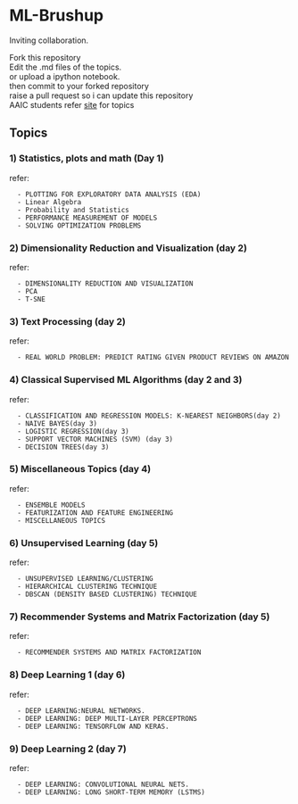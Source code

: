 # ML-Brushup

Inviting collaboration.

Fork this repository<br>
Edit the .md files of the topics.<br>
or upload a ipython notebook.<br>
then commit to your forked repository<br>
raise a pull request so i can update this repository<br>
AAIC students refer [site](https://www.appliedaicourse.com/course/applied-ai-course-online/) for topics 

## Topics

### 1) Statistics, plots and math (Day 1)
refer: 

      - PLOTTING FOR EXPLORATORY DATA ANALYSIS (EDA)
      - Linear Algebra
      - Probability and Statistics
      - PERFORMANCE MEASUREMENT OF MODELS
      - SOLVING OPTIMIZATION PROBLEMS

### 2) Dimensionality Reduction and Visualization (day 2)
refer:

      - DIMENSIONALITY REDUCTION AND VISUALIZATION
      - PCA
      - T-SNE

### 3) Text Processing (day 2)
refer:

      - REAL WORLD PROBLEM: PREDICT RATING GIVEN PRODUCT REVIEWS ON AMAZON

### 4) Classical Supervised ML Algorithms (day 2 and 3)
refer:

      - CLASSIFICATION AND REGRESSION MODELS: K-NEAREST NEIGHBORS(day 2)
      - NAIVE BAYES(day 3)
      - LOGISTIC REGRESSION(day 3)
      - SUPPORT VECTOR MACHINES (SVM) (day 3)
      - DECISION TREES(day 3)

### 5) Miscellaneous Topics (day 4)
refer:
      
      - ENSEMBLE MODELS
      - FEATURIZATION AND FEATURE ENGINEERING
      - MISCELLANEOUS TOPICS

### 6) Unsupervised Learning (day 5)
refer:
      
      - UNSUPERVISED LEARNING/CLUSTERING
      - HIERARCHICAL CLUSTERING TECHNIQUE
      - DBSCAN (DENSITY BASED CLUSTERING) TECHNIQUE
      

### 7) Recommender Systems and Matrix Factorization (day 5)
refer:
      
      - RECOMMENDER SYSTEMS AND MATRIX FACTORIZATION

### 8) Deep Learning 1 (day 6)
refer:

      - DEEP LEARNING:NEURAL NETWORKS.
      - DEEP LEARNING: DEEP MULTI-LAYER PERCEPTRONS
      - DEEP LEARNING: TENSORFLOW AND KERAS.

### 9) Deep Learning 2 (day 7)
refer:
      
      - DEEP LEARNING: CONVOLUTIONAL NEURAL NETS.
      - DEEP LEARNING: LONG SHORT-TERM MEMORY (LSTMS)
